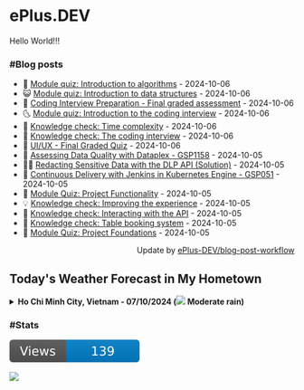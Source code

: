 # ePlus.DEV

Hello World!!!

### #Blog posts

- 🧰 [Module quiz: Introduction to algorithms](https://eplus.dev/module-quiz-introduction-to-algorithms) - 2024-10-06 
- 😺 [Module quiz: Introduction to data structures](https://eplus.dev/module-quiz-introduction-to-data-structures) - 2024-10-06 
- 🗽 [Coding Interview Preparation - Final graded assessment](https://eplus.dev/coding-interview-preparation-final-graded-assessment) - 2024-10-06 
- 🌜 [Module quiz: Introduction to the coding interview](https://eplus.dev/module-quiz-introduction-to-the-coding-interview) - 2024-10-06 
- 📝 [Knowledge check: Time complexity](https://eplus.dev/knowledge-check-time-complexity) - 2024-10-06 
- 🚀 [Knowledge check: The coding interview](https://eplus.dev/knowledge-check-the-coding-interview) - 2024-10-06 
- 💼 [UI/UX - Final Graded Quiz](https://eplus.dev/uiux-final-graded-quiz) - 2024-10-06 
- 🦣 [Assessing Data Quality with Dataplex - GSP1158](https://eplus.dev/assessing-data-quality-with-dataplex-gsp1158) - 2024-10-05 
- 👨‍🏫 [Redacting Sensitive Data with the DLP API &lpar;Solution&rpar;](https://eplus.dev/redacting-sensitive-data-with-the-dlp-api-solution) - 2024-10-05 
- 🔭 [Continuous Delivery with Jenkins in Kubernetes Engine - GSP051](https://eplus.dev/continuous-delivery-with-jenkins-in-kubernetes-engine-gsp051) - 2024-10-05 
- 🤡 [Module Quiz: Project Functionality](https://eplus.dev/module-quiz-project-functionality) - 2024-10-05 
- 💡 [Knowledge check: Improving the experience](https://eplus.dev/knowledge-check-improving-the-experience) - 2024-10-05 
- 🦣 [Knowledge check: Interacting with the API](https://eplus.dev/knowledge-check-interacting-with-the-api) - 2024-10-05 
- 💪 [Knowledge check: Table booking system](https://eplus.dev/knowledge-check-table-booking-system) - 2024-10-05 
- 🤡 [Module Quiz: Project Foundations](https://eplus.dev/module-quiz-project-foundations) - 2024-10-05 


<div align="right">
    Update by <a target="_blank" href="https://github.com/ePlus-DEV/blog-post-workflow">ePlus-DEV/blog-post-workflow</a>
</div>


## Today's Weather Forecast in My Hometown



<details>
    <summary><b>Ho Chi Minh City, Vietnam - 07/10/2024 (<img src="https://cdn.weatherapi.com/weather/64x64/day/302.png" width="25" /> Moderate rain)</b>
    </summary>

    
<table>
    <tr>
        <th>Hour</th>
        <td>00:00</td><td>01:00</td><td>02:00</td><td>03:00</td><td>04:00</td><td>05:00</td><td>06:00</td><td>07:00</td><td>08:00</td><td>09:00</td><td>10:00</td><td>11:00</td><td>12:00</td><td>13:00</td><td>14:00</td><td>15:00</td><td>16:00</td><td>17:00</td><td>18:00</td><td>19:00</td><td>20:00</td><td>21:00</td><td>22:00</td><td>23:00</td>
    </tr>
    <tr>
        <th>Weather</th>
        <td><img src="https://cdn.weatherapi.com/weather/64x64/night/116.png"></img></td><td><img src="https://cdn.weatherapi.com/weather/64x64/night/116.png"></img></td><td><img src="https://cdn.weatherapi.com/weather/64x64/night/116.png"></img></td><td><img src="https://cdn.weatherapi.com/weather/64x64/night/122.png"></img></td><td><img src="https://cdn.weatherapi.com/weather/64x64/night/113.png"></img></td><td><img src="https://cdn.weatherapi.com/weather/64x64/night/113.png"></img></td><td><img src="https://cdn.weatherapi.com/weather/64x64/day/116.png"></img></td><td><img src="https://cdn.weatherapi.com/weather/64x64/day/113.png"></img></td><td><img src="https://cdn.weatherapi.com/weather/64x64/day/116.png"></img></td><td><img src="https://cdn.weatherapi.com/weather/64x64/day/116.png"></img></td><td><img src="https://cdn.weatherapi.com/weather/64x64/day/119.png"></img></td><td><img src="https://cdn.weatherapi.com/weather/64x64/day/176.png"></img></td><td><img src="https://cdn.weatherapi.com/weather/64x64/day/176.png"></img></td><td><img src="https://cdn.weatherapi.com/weather/64x64/day/263.png"></img></td><td><img src="https://cdn.weatherapi.com/weather/64x64/day/293.png"></img></td><td><img src="https://cdn.weatherapi.com/weather/64x64/day/353.png"></img></td><td><img src="https://cdn.weatherapi.com/weather/64x64/day/356.png"></img></td><td><img src="https://cdn.weatherapi.com/weather/64x64/day/356.png"></img></td><td><img src="https://cdn.weatherapi.com/weather/64x64/night/353.png"></img></td><td><img src="https://cdn.weatherapi.com/weather/64x64/night/353.png"></img></td><td><img src="https://cdn.weatherapi.com/weather/64x64/night/293.png"></img></td><td><img src="https://cdn.weatherapi.com/weather/64x64/night/293.png"></img></td><td><img src="https://cdn.weatherapi.com/weather/64x64/night/293.png"></img></td><td><img src="https://cdn.weatherapi.com/weather/64x64/night/176.png"></img></td>
    </tr>
    <tr>
        <th>Condition</th>
        <td width="200px">Partly Cloudy </td><td width="200px">Partly Cloudy </td><td width="200px">Partly Cloudy </td><td width="200px">Overcast</td><td width="200px">Clear </td><td width="200px">Clear </td><td width="200px">Partly Cloudy </td><td width="200px">Sunny</td><td width="200px">Partly Cloudy </td><td width="200px">Partly Cloudy </td><td width="200px">Cloudy </td><td width="200px">Patchy rain nearby</td><td width="200px">Patchy rain nearby</td><td width="200px">Patchy light drizzle</td><td width="200px">Patchy light rain</td><td width="200px">Light rain shower</td><td width="200px">Moderate or heavy rain shower</td><td width="200px">Moderate or heavy rain shower</td><td width="200px">Light rain shower</td><td width="200px">Light rain shower</td><td width="200px">Patchy light rain</td><td width="200px">Patchy light rain</td><td width="200px">Patchy light rain</td><td width="200px">Patchy rain nearby</td>
    </tr>
    <tr>
        <th>Temperature</th>
        <td>25.4 °C</td><td>25.3 °C</td><td>25.1 °C</td><td>26.2 °C</td><td>24.8 °C</td><td>24.8 °C</td><td>24.9 °C</td><td>26 °C</td><td>27.3 °C</td><td>28.5 °C</td><td>29.7 °C</td><td>30.6 °C</td><td>31.4 °C</td><td>31.6 °C</td><td>31.3 °C</td><td>30.1 °C</td><td>28.5 °C</td><td>27.1 °C</td><td>26.3 °C</td><td>26 °C</td><td>25.5 °C</td><td>25.3 °C</td><td>25.2 °C</td><td>25 °C</td>
    </tr>
    <tr>
        <th>Wind</th>
        <td>7.6 kph</td><td>7.2 kph</td><td>6.8 kph</td><td>6.5 kph</td><td>6.1 kph</td><td>5 kph</td><td>5 kph</td><td>4.7 kph</td><td>5.4 kph</td><td>6.1 kph</td><td>7.2 kph</td><td>7.9 kph</td><td>8.6 kph</td><td>8.3 kph</td><td>9.4 kph</td><td>10.4 kph</td><td>9 kph</td><td>8.6 kph</td><td>8.3 kph</td><td>4 kph</td><td>5.4 kph</td><td>3.6 kph</td><td>1.8 kph</td><td>3.6 kph</td>
    </tr>
</table>


<div align="right">
    Updated at: 2024-10-06T20:55:22Z - by <a target="_blank"
        href="https://github.com/ePlus-DEV/weather-forecast">ePlus-DEV/weather-forecast</a>
</div>
</details>


### #Stats

[![Image of counter](https://github.com/ePlus-DEV/view-counter/blob/main/svg/685088620/badge.svg)](https://github.com/ePlus-DEV/view-counter/blob/main/readme/685088620/week.md)

![](https://komarev.com/ghpvc/?username=ePlus-DEV&style=for-the-badge)
